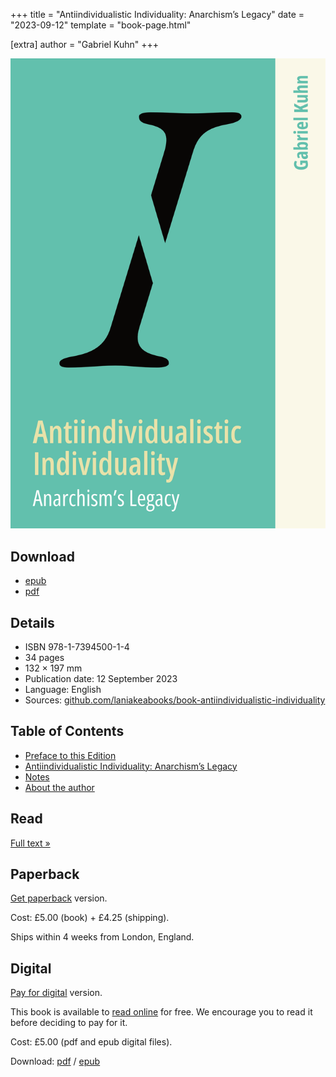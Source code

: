 +++
title = "Antiindividualistic Individuality: Anarchism’s Legacy"
date = "2023-09-12"
template = "book-page.html"

[extra]
author = "Gabriel Kuhn"
+++

![front cover](front.png)

## Download

* [epub](antiindividualistic-individuality.epub)
* [pdf](antiindividualistic-individuality.pdf)

## Details

* ISBN 978-1-7394500-1-4
* 34 pages
* 132 × 197 mm
* Publication date: 12 September 2023
* Language: English
* Sources: [github.com/laniakeabooks/book-antiindividualistic-individuality](https://github.com/laniakeabooks/book-antiindividualistic-individuality)

## Table of Contents

* [Preface to this Edition](/books/antiindividualistic-individuality/text/#preface-to-this-edition)
* [Antiindividualistic Individuality: Anarchism’s Legacy](/books/antiindividualistic-individuality/text/#antiindividualistic-individuality-anarchism-s-legacy-1)
* [Notes](/books/antiindividualistic-individuality/text/#notes)
* [About the author](/books/antiindividualistic-individuality/text/#about-the-author)

## Read

<a href="/books/antiindividualistic-individuality/text/" class="books-item-lead">Full text »</a>

## Paperback

[Get paperback](https://buy.stripe.com/aEUbIY5P2dDXdOgfZ1) version.

Cost: £5.00 (book) + £4.25 (shipping).

Ships within 4 weeks from London, England.

## Digital

[Pay for digital](https://buy.stripe.com/5kAaEUa5ibvP9y09AC) version.

This book is available to [read online](text/) for free. We encourage you to
read it before deciding to pay for it.

Cost: £5.00 (pdf and epub digital files).

Download: [pdf](antiindividualistic-individuality.pdf) /
[epub](antiindividualistic-individuality.epub)
